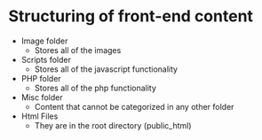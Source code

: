 # Structuring of front-end content

- Image folder
    - Stores all of the images
- Scripts folder
    - Stores all of the javascript functionality
- PHP folder
	- Stores all of the php functionality
- Misc folder
	- Content that cannot be categorized in any other folder
- Html Files
	- They are in the root directory (public_html)
